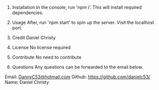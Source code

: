 1. Installation
In the console, run 'npm i'.  This will install required dependencies.


2. Usage
After, run 'npm start' to spin up the server.
Visit the localhost port.


3. Credit
Daniel Christy

4. License
No license required

5. Contribute
No need to contribute

6. Questions
Any questions can be forwarded to the email below.

Email: DannyC53@hotmail.com
Github: https://github.com/danielc53/
Name: Daniel Christy
